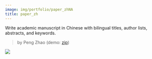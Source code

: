 ```yaml
---
image: img/portfolio/paper_zhNA
title: paper_zh
---
```


Write academic manuscript in Chinese with bilingual titles, author lists, abstracts, and keywords.

> by Peng Zhao (demo: [zip](https://github.com/pzhaonet/bookdownplus/raw/master/upload/paper_zh/demo.zip))

<!--more-->

[![](https://github.com/pzhaonet/bookdownplus/raw/master/upload/paper_zh/showcase/)](https://github.com/pzhaonet/bookdownplus/raw/master/upload/paper_zh/showcase/)

